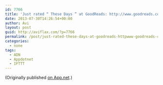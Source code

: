 ```yaml
---
id: 7766
title: 'Just rated “ These Days ” at GoodReads: http://www.goodreads.com/review/show/669414877 3 stars'
date: 2013-07-30T14:26:54+00:00
author: Avi
layout: post
guid: http://aviflax.com/?p=7766
permalink: /post/just-rated-these-days-at-goodreads-httpwww-goodreads-comreviewshow669414877-3-stars/
categories:
  - none
tags:
  - ADN
  - Appdotnet
  - IFTTT
---
```

(Originally published [on App.net](http://alpha.app.net/aviflax/post/8246848).)